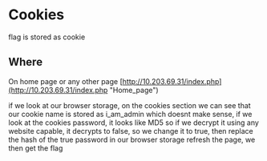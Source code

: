 # Cookies

flag is stored as cookie 

## Where

On home page or any other page [http://10.203.69.31/index.php](http://10.203.69.31/index.php "Home_page")

if we look at our browser storage, on the cookies section we can see that our cookie name is stored as i_am_admin which doesnt make sense, if we look at the cookies password, it looks like MD5 so if we decrypt it using any website capable, it decrypts to false, so we change it to true, then replace the hash of the true password in our browser storage refresh the page, we then get the flag
